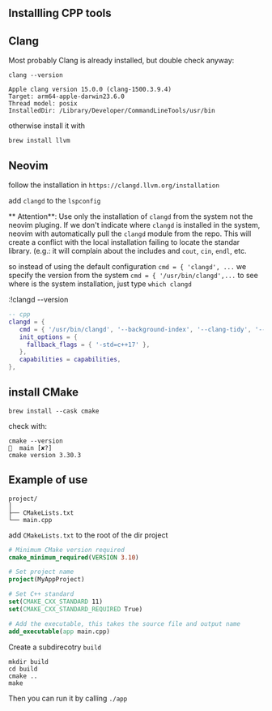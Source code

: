 ## Installling CPP tools

## Clang 

Most probably Clang is already installed, but double check anyway:

```
clang --version

Apple clang version 15.0.0 (clang-1500.3.9.4)
Target: arm64-apple-darwin23.6.0
Thread model: posix
InstalledDir: /Library/Developer/CommandLineTools/usr/bin
```

otherwise install it with 

`brew install llvm`

## Neovim 

follow the installation in `https://clangd.llvm.org/installation`

add `clangd` to the `lspconfig`

** Attention**: 
Use only the installation of `clangd` from the system not the neovim pluging.
If we don't indicate where `clangd` is installed in the system, neovim
with automatically pull the `clangd` module from the repo. 
This will create a conflict with the local installation failing to locate the 
standar library. (e.g.: it will complain about the includes and `cout`, `cin`, 
`endl`, etc.

so instead of using the default configuration `cmd = { 'clangd', ...`
we specify the version from the system `cmd = { '/usr/bin/clangd',...` 
to see where is the system installation, just type `which clangd`

:!clangd --version
```lua
-- cpp
clangd = {
   cmd = { '/usr/bin/clangd', '--background-index', '--clang-tidy', '--log=verbose' },
   init_options = {
     fallback_flags = { '-std=c++17' },
   },
   capabilities = capabilities,
},
 ```

## install CMake

`brew install --cask cmake`

check with:

```
cmake --version                                                                           main [✘?]
cmake version 3.30.3
```

## Example of use

```
project/
│
├── CMakeLists.txt
└── main.cpp
```


add `CMakeLists.txt` to the root of the dir project

```cmake
# Minimum CMake version required
cmake_minimum_required(VERSION 3.10)

# Set project name
project(MyAppProject)

# Set C++ standard
set(CMAKE_CXX_STANDARD 11)
set(CMAKE_CXX_STANDARD_REQUIRED True)

# Add the executable, this takes the source file and output name
add_executable(app main.cpp)
```

Create a subdirecotry `build`

```
mkdir build
cd build
cmake ..
make
```

Then you can run it by calling `./app`

